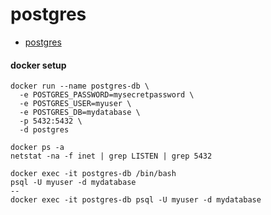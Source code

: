 
# postgres

- [postgres](https://www.postgresql.org/)


#### docker setup
```
docker run --name postgres-db \
  -e POSTGRES_PASSWORD=mysecretpassword \
  -e POSTGRES_USER=myuser \
  -e POSTGRES_DB=mydatabase \
  -p 5432:5432 \
  -d postgres

docker ps -a
netstat -na -f inet | grep LISTEN | grep 5432

docker exec -it postgres-db /bin/bash
psql -U myuser -d mydatabase
--
docker exec -it postgres-db psql -U myuser -d mydatabase
```
